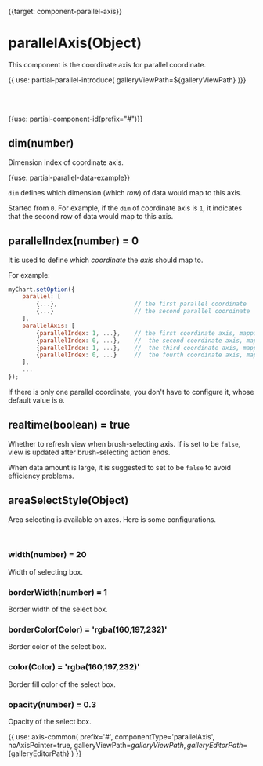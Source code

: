 
{{target: component-parallel-axis}}

# parallelAxis(Object)

This component is the coordinate axis for parallel coordinate.

{{ use: partial-parallel-introduce(
    galleryViewPath=${galleryViewPath}
)}}


<br>
<br>

{{use: partial-component-id(prefix="#")}}

## dim(number)

Dimension index of coordinate axis.

{{use: partial-parallel-data-example}}

`dim` defines which dimension (which *row*) of data would map to this axis.

Started from `0`. For example, if the `dim` of coordinate axis is `1`, it indicates that the second row of data would map to this axis.


## parallelIndex(number) = 0

It is used to define which *coordinate* the *axis* should map to.

For example:

```javascript
myChart.setOption({
    parallel: [
        {...},                      // the first parallel coordinate
        {...}                       // the second parallel coordinate
    ],
    parallelAxis: [
        {parallelIndex: 1, ...},    // the first coordinate axis, mapping to the second parallel coordinate
        {parallelIndex: 0, ...},    //  the second coordinate axis, mapping to the first parallel coordinate
        {parallelIndex: 1, ...},    //  the third coordinate axis, mapping to the second parallel coordinate
        {parallelIndex: 0, ...}     //  the fourth coordinate axis, mapping to the first parallel coordinate
    ],
    ...
});
```

If there is only one parallel coordinate, you don't have to configure it, whose default value is `0`.

## realtime(boolean) = true

Whether to refresh view when brush-selecting axis. If is set to be `false`, view is updated after brush-selecting action ends.

When data amount is large, it is suggested to set to be `false` to avoid efficiency problems.

## areaSelectStyle(Object)

Area selecting is available on axes. Here is some configurations.

<br>


### width(number) = 20

Width of selecting box.


### borderWidth(number) = 1


Border width of the select box.


### borderColor(Color) = 'rgba(160,197,232)'

Border color of the select box.


### color(Color) = 'rgba(160,197,232)'

Border fill color of the select box.


### opacity(number) = 0.3

Opacity of the select box.



{{ use: axis-common(
    prefix='#',
    componentType='parallelAxis',
    noAxisPointer=true,
    galleryViewPath=${galleryViewPath},
    galleryEditorPath=${galleryEditorPath}
) }}
